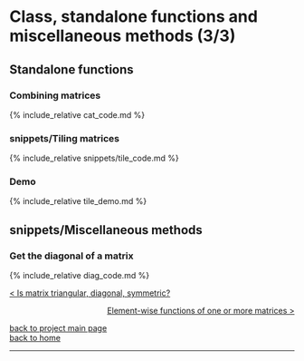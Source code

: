 # Class, standalone functions and miscellaneous methods (3/3)
## Standalone functions
### Combining matrices
{% include_relative cat_code.md %}

### snippets/Tiling matrices
{% include_relative snippets/tile_code.md %}
### Demo
{% include_relative tile_demo.md %}

## snippets/Miscellaneous methods
### Get the diagonal of a matrix
{% include_relative diag_code.md %}

[< Is matrix triangular, diagonal, symmetric?](./class_and_standalone_functions_-_sq_tri_diag_sym.md)

<div style="text-align: right">
<a href="https://matt-a-bennett.github.io/numpy_from_scratch/elwise_function.html">Element-wise functions of one or more matrices ></a>
</div>

[back to project main page](./numpy_from_scratch.md)\
[back to home](../index.md)

---
<script src="https://utteranc.es/client.js"
        repo="Matt-A-Bennett/Matt-A-Bennett.github.io"
        issue-term="https://matt-a-bennett.github.io/numpy_from_scratch/class_and_standalone_functions.html"
        theme="github-light"
        crossorigin="anonymous"
        async>
</script>

